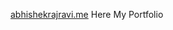 <a href="http://abhishekrajravi.me/" target="_blank">abhishekrajravi.me</a>
Here My Portfolio
<p><img scr="img/portfolio.png" width="100%"></p>
